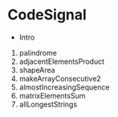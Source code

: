 # CodeSignal

* Intro
1. palindrome
2. adjacentElementsProduct
3. shapeArea
4. makeArrayConsecutive2
5. almostIncreasingSequence
6. matrixElementsSum
7. allLongestStrings
